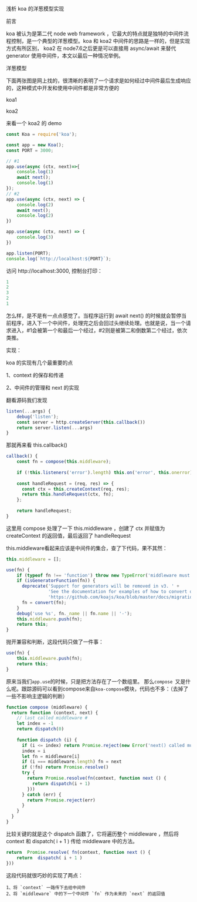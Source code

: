 浅析 koa 的洋葱模型实现

前言

koa 被认为是第二代 node  web framework ，它最大的特点就是独特的中间件流程控制，是一个典型的洋葱模型。koa 和 koa2 中间件的思路是一样的，但是实现方式有所区别， koa2 在 node7.6之后更是可以直接用 async/await 来替代 generator 使用中间件，本文以最后一种情况举例。

洋葱模型

下面两张图是网上找的，很清晰的表明了一个请求是如何经过中间件最后生成响应的，这种模式中开发和使用中间件都是非常方便的

koa1

koa2

来看一个 koa2 的 demo

```javascript
const Koa = require('koa');

const app = new Koa();
const PORT = 3000;

// #1
app.use(async (ctx, next)=>{
    console.log(1)
    await next();
    console.log(1)
});
// #2
app.use(async (ctx, next) => {
    console.log(2)
    await next();
    console.log(2)
})

app.use(async (ctx, next) => {
    console.log(3)
})

app.listen(PORT);
console.log(`http://localhost:${PORT}`);
```

访问 http://localhost:3000, 控制台打印：

```javascript
1
2
3
2
1
```

怎么样，是不是有一点点感觉了。当程序运行到 await next()  的时候就会暂停当前程序，进入下一个中间件，处理完之后会回过头继续处理。也就是说，当一个请求进入，#1会被第一个和最后一个经过，#2则是被第二和倒数第二个经过，依次类推。

实现：

koa 的实现有几个最重要的点

1、context 的保存和传递

2、中间件的管理和 next 的实现

翻看源码我们发现

```javascript
listen(...args) {
	debug('listen');
    const server = http.createServer(this.callback())
    return server.listen(...args)
}
```

那就再来看 this.callback()

```javascript
callback() {
    const fn = compose(this.middleware);
    
    if (!this.listeners('error').length) this.on('error', this.onerror);
    
    const handleRequest = (req, res) => {
      const ctx = this.createContext(req, res);
      return this.handleRequest(ctx, fn);
    };
    
    return handleRequest;
}
```

这里用 compose 处理了一下 this.middleware ，创建了 ctx 并赋值为  createContext 的返回值，最后返回了  handleRequest

this.middleware看起来应该是中间件的集合，查了下代码，果不其然：

```JavaScript
this.middleware = [];
```

```JavaScript
use(fn) {
    if (typeof fn !== 'function') throw new TypeError('middleware must be a function!');
    if (isGeneratorFunction(fn)) {
      deprecate('Support for generators will be removed in v3. ' +
                'See the documentation for examples of how to convert old middleware ' +
                'https://github.com/koajs/koa/blob/master/docs/migration.md');
      fn = convert(fn);
    }
    debug('use %s', fn._name || fn.name || '-');
    this.middleware.push(fn);
    return this;
}
```

抛开兼容和判断，这段代码只做了一件事：

```JavaScript
use(fn) {
    this.middleware.push(fn);
    return this;
}
```

原来当我们`app.use`的时候，只是把方法存在了一个数组里。
那么`compose `又是什么呢。跟踪源码可以看到compose来自`koa-compose`模块，代码也不多：（去掉了一些不影响主逻辑的判断）

```javascript
function compose (middleware) {
  return function (context, next) {
    // last called middleware #
    let index = -1
    return dispatch(0)
    
    function dispatch (i) {
      if (i <= index) return Promise.reject(new Error('next() called multiple times'))
      index = i
      let fn = middleware[i]
      if (i === middleware.length) fn = next
      if (!fn) return Promise.resolve()
      try {
        return Promise.resolve(fn(context, function next () {
          return dispatch(i + 1)
        }))
      } catch (err) {
        return Promise.reject(err)
      }
    }
  }
}
```

比较关键的就是这个 dispatch 函数了，它将遍历整个 middleware ，然后将  context  和  dispatch( i + 1 ) 传给 middleware 中的方法。

```javascript
return  Promise.resolve( fn(context, function next () {
    return  dispatch( i + 1 )
}))
```

这段代码就很巧妙的实现了两点：

```
1、将 `context` 一路传下去给中间件
2、将 `middleware` 中的下一个中间件 `fn` 作为未来的 `next` 的返回值
```

